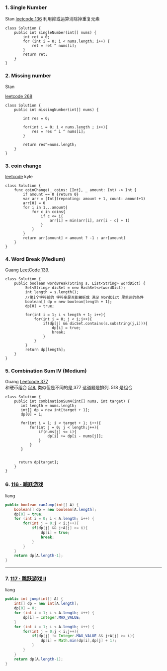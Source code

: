 ### 1. Single Number
Stan
[leetcode 136](https://leetcode.com/problems/single-number/submissions/)
利用抑或运算消除掉重复元素

```
class Solution {
    public int singleNumber(int[] nums) {
        int ret = 0;
        for (int i = 0; i < nums.length; i++) {
            ret = ret ^ nums[i];
        }
        return ret;
    }
}
```

### 2. Missing number
Stan

[leetcode 268](https://leetcode.com/problems/missing-number/submissions/)

```
class Solution {
    public int missingNumber(int[] nums) {
        
        int res = 0;
        
        for(int i = 0; i < nums.length ; i++){
            res = res ^ i ^ nums[i];
        }
        
        return res^=nums.length;
    }
}
```

### 3. coin change
[leetcode](https://leetcode.com/problems/coin-change/)
kyle

```
class Solution {
    func coinChange(_ coins: [Int], _ amount: Int) -> Int {
        if amount == 0 {return 0}
        var arr = [Int](repeating: amount + 1, count: amount+1)
        arr[0] = 0
        for i in 1...amount{
            for c in coins{
                if c <= i{
                    arr[i] = min(arr[i], arr[i - c] + 1)
                }
            }
        }
        return arr[amount] > amount ? -1 : arr[amount]
    }
}
```
### 4. Word Break (Medium)
Guang [LeetCode 139.](https://leetcode.com/problems/word-break/description/)
```
class Solution {
    public boolean wordBreak(String s, List<String> wordDict) {
         Set<String> dicSet = new HashSet<>(wordDict);
         int length = s.length();
         //第i个字符前的 字符串是否能被拆成 满足 WordDict 里单词的条件 
         boolean[] dp = new boolean[length + 1];
         dp[0] = true;
         
         for(int i = 1; i < length + 1; i++){
             for(int j = 0; j < i;j++){
                 if(dp[j] && dicSet.contains(s.substring(j,i))){
                     dp[i] = true;
                     break;
                 }
             }
         }
         return dp[length];
    }
}
```
### 5. Combination Sum IV (Medium)
Guang [Leetcode 377](https://leetcode.com/problems/combination-sum-iv/description/) <br/> 和硬币组合 [518.](https://leetcode.com/problems/coin-change-2/description/) 类似但是不同的是,377 这道题是排列. 518 是组合
```
class Solution {
    public int combinationSum4(int[] nums, int target) {
       int length = nums.length;
       int[] dp = new int[target + 1];
       dp[0] = 1; 
       
       for(int i = 1; i < target + 1; i++){
           for(int j = 0; j < length;j++){
               if(nums[j] <= i){
                   dp[i] += dp[i - nums[j]];
               }
           }
       }
        

      return dp[target]; 
    }
}
```
### 6. [116 · 跳跃游戏](https://www.lintcode.com/problem/jump-game/ "116 · 跳跃游戏")

liang

```java
public boolean canJump(int[] A) {
	boolean[] dp = new boolean[A.length];
	dp[0] = true;
	for (int i = 0; i < A.length; i++) {
		for(int j = 0;j < i;j++){
			if(dp[j] && j+A[j] >= i){
				dp[i] = true;
				break;
			}
		}
	}
	return dp[A.length-1];
}
```

------------

### 7. [117 · 跳跃游戏 II](https://www.lintcode.com/problem/jump-game-ii/ "117 · 跳跃游戏 II")

liang

```java
public int jump(int[] A) {
	int[] dp = new int[A.length];
	dp[0] = 0;
	for (int i = 1; i < A.length; i++) {
		dp[i] = Integer.MAX_VALUE;
	}
	for (int i = 1; i < A.length; i++) {
		for(int j = 0;j < i;j++){
			if(dp[j] != Integer.MAX_VALUE && j+A[j] >= i){
				dp[i] = Math.min(dp[i],dp[j] + 1);
			}
		}
	}
	return dp[A.length-1];
}
```





